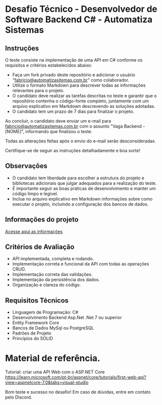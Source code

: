 # Desafio Técnico - Desenvolvedor de Software Backend C# - Automatiza Sistemas

## Instruções

O teste consiste na implementação de uma API em C# conforme os requisitos e critérios estabelecidos abaixo:

- Faça um fork privado deste repositório e adicionar o usuário "fabricio@automatizasitemas.com.br" como colaborador.
- Utilize o formato Markdown para descrever todas as informações relevantes para o projeto.
- O candidato deve realizar as tarefas descritas no teste e garantir que o repositório contenha o código-fonte completo, juntamente com um arquivo explicativo em Markdown descrevendo as soluções adotadas.
- O candidato tem um prazo de 7 dias para finalizar o projeto.

Ao concluir, o candidato deve enviar um e-mail para fabricio@automatizasitemas.com.br com o assunto "Vaga Backend - [NOME]", informando que finalizou o teste.

Todas as alterações feitas após o envio do e-mail serão desconsideradas.

Certifique-se de seguir as instruções detalhadamente e boa sorte!

## Observações

- O candidato tem liberdade para escolher a estrutura do projeto e bibliotecas adicionais que julgar adequados para a realização do teste.
- É importante seguir as boas práticas de desenvolvimento e manter um código limpo e legível.
- Inclua no arquivo explicativo em Markdown informações sobre como executar o projeto, incluindo a configuração dos bancos de dados.

## Informações do projeto

[Acesse aqui as informações](PROJETO.md)

## Critérios de Avaliação

- API implementada, completa e rodando.
- Implementação correta e funcional da API com todas as operações CRUD.
- Implementação correta das validações.
- Implementação da persistência dos dados.
- Organização e clareza do código.

## Requisitos Técnicos

- Linguagem de Programação: C#
- Desenvolvimento Backend Asp.Net .Net 7 ou superior
- Entity Framework Core
- Bancos de Dados MySql ou PostgreSQL
- Padrões de Projeto
- Princípios do SOLID
  
# Material de referência.

Tutorial: criar uma API Web com o ASP.NET Core
https://learn.microsoft.com/pt-br/aspnet/core/tutorials/first-web-api?view=aspnetcore-7.0&tabs=visual-studio


Bom teste e sucesso no desafio! Em caso de dúvidas, entre em contato pelo Discord.
